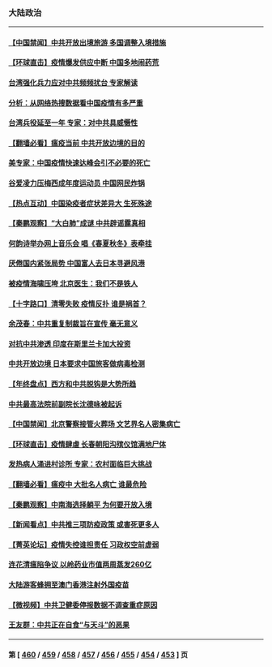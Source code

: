### 大陆政治
---
#### [【中国禁闻】中共开放出境旅游 多国调整入境措施](../../pages/ncid277/n13893081.md) 
#### [【环球直击】疫情爆发供应中断 中国多地闹药荒](../../pages/ncid277/n13893073.md) 
#### [台湾强化兵力应对中共频频扰台 专家解读](../../pages/ncid277/n13893191.md) 
#### [分析：从网络热搜数据看中国疫情有多严重](../../pages/ncid277/n13893186.md) 
#### [台湾兵役延至一年 专家：对中共具威慑性](../../pages/ncid277/n13893127.md) 
#### [【翻墙必看】瘟疫当前 中共开放边境的目的](../../pages/ncid277/n13893165.md) 
#### [美专家：中国疫情快速达峰会引不必要的死亡](../../pages/ncid277/n13892430.md) 
#### [谷爱凌力压梅西成年度运动员 中国网民炸锅](../../pages/ncid277/n13893060.md) 
#### [【热点互动】中国染疫者症状差异大 生死殊途](../../pages/ncid277/n13893050.md) 
#### [【秦鹏观察】“大白肺”成谜 中共辟谣露真相](../../pages/ncid277/n13893039.md) 
#### [何韵诗举办网上音乐会 唱《春夏秋冬》表牵挂](../../pages/ncid277/n13893094.md) 
#### [厌倦国内紧张局势 中国富人去日本寻避风港](../../pages/ncid277/n13893099.md) 
#### [被疫情海啸压垮 北京医生：我们不是铁人](../../pages/ncid277/n13893026.md) 
#### [【十字路口】清零失败 疫情反扑 谁是祸首？](../../pages/ncid277/n13893035.md) 
#### [余茂春：中共重复制裁旨在宣传 毫无意义](../../pages/ncid277/n13893038.md) 
#### [对抗中共渗透 印度在斯里兰卡加大投资](../../pages/ncid277/n13892887.md) 
#### [中共开放边境 日本要求中国旅客做病毒检测](../../pages/ncid277/n13892983.md) 
#### [【年终盘点】西方和中共脱钩是大势所趋](../../pages/ncid277/n13887940.md) 
#### [中共最高法院前副院长沈德咏被起诉](../../pages/ncid277/n13892729.md) 
#### [【中国禁闻】北京警察接管火葬场 文艺界名人密集病亡](../../pages/ncid277/n13892291.md) 
#### [【环球直击】疫情肆虐 长春朝阳沟殡仪馆满地尸体](../../pages/ncid277/n13892287.md) 
#### [发热病人涌进村诊所 专家：农村面临巨大挑战](../../pages/ncid277/n13892271.md) 
#### [【翻墙必看】瘟疫中 大批名人病亡 谁最危险](../../pages/ncid277/n13892453.md) 
#### [【秦鹏观察】中南海选择躺平 为何要开放入境](../../pages/ncid277/n13890092.md) 
#### [【新闻看点】中共推三项防疫政策 或害死更多人](../../pages/ncid277/n13892336.md) 
#### [【菁英论坛】疫情失控谁担责任 习政权空前虚弱](../../pages/ncid277/n13892293.md) 
#### [连花清瘟陷争议 以岭药业市值两周蒸发260亿](../../pages/ncid277/n13892219.md) 
#### [大陆游客蜂拥至澳门香港注射外国疫苗](../../pages/ncid277/n13892276.md) 
#### [【微视频】中共卫健委停报数据不调查重症原因](../../pages/ncid277/n13892191.md) 
#### [王友群：中共正在自食“与天斗”的恶果](../../pages/ncid277/n13892262.md) 

---
#### 第 [ [460](./460.md) / [459](./459.md) / [458](./458.md) / [457](./457.md) / [456](./456.md) / [455](./455.md) / [454](./454.md) / [453](./453.md) ] 页
